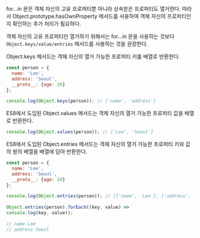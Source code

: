 for...in 문은 객체 자신의 고유 프로퍼티뿐 아니라 상속받은 프로퍼티도 열거한다.
따라서 Object.prototype.hasOwnProperty 메서드를 사용하여 객체 자신의 프로퍼티인지 확인하는 추가 처리가 필요하다.

객체 자신의 고유 프로퍼티만 열거하기 위해서는 for...in 문을 사용하는 것보다 `Object.keys/value/entries` 메서드를 사용하는 것을 권장한다.

Object.keys 메서드는 객체 자신의 열거 가능한 프로퍼티 키를 배열로 반환한다.

```javascript
const person = {  
  name: 'Lee',  
  address: 'Seoul',  
  __proto__: {age: 20}  
};  
  
console.log(Object.keys(person)); // ['name', 'address']
```

ES8에서 도입된 Object.values 메서드는 객체 자신의 열거 가능한 프로퍼티 값을 배열로 반환한다.
```javascript
console.log(Object.values(person)); // ['Lee', 'Seoul']
```

ES8에서 도입된 Object.entries 메서드는 객체 자신의 열거 가능한 프로퍼티 키와 값의 쌍의 배열을 배열에 담아 반환한다.

```javascript
const person = {  
  name: 'Lee',  
  address: 'Seoul',  
  __proto__: {age: 20}  
};  
  
console.log(Object.entries(person)); // [['name', 'Lee'], ['address', 'Seoul']]  
  
Object.entries(person).forEach((key, value) =>  
console.log(key, value));  
  
// name Lee  
// address Seoul
```